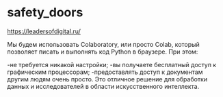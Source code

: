 # safety_doors
https://leadersofdigital.ru/

Мы будем использовать Colaboratory, или просто Colab, который позволяет писать и выполнять код Python в браузере. При этом:

-не требуется никакой настройки;
-вы получаете бесплатный доступ к графическим процессорам;
-предоставлять доступ к документам другим людям очень просто.
Это отличное решение для обработки данных и исследователей в области искусственного интеллекта.

